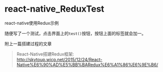 # react-native_ReduxTest
react-native使用Redux示例

随便写了一个测试，点击界面上的`test()`按钮，按钮上面的标签就会加一。

附上一篇搭建过程的文章
> React-Native搭建Redux框架: <http://skytoup.wicp.net/2015/12/24/React-Native%E6%90%AD%E5%BB%BARedux%E6%A1%86%E6%9E%B6/>
